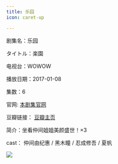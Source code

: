 ```yaml
---
title: 乐园
icon: caret-up

---
```


剧集名：乐园

タイトル：楽園

电视台：WOWOW

播放日期：2017-01-08

集数：6

官网: [本剧集官网](https://www.wowow.co.jp/detail/109086)

豆瓣链接： [豆瓣主页](https://movie.douban.com/subject/26878879/)


简介：坐看仲间姐姐美颜盛世！×3 ​​​​

cast： 仲间由纪惠 / 黑木瞳 / 忍成修吾 / 夏帆

![](https://listpic.tsgsanjiao.com/2017/2017ly.jpg)